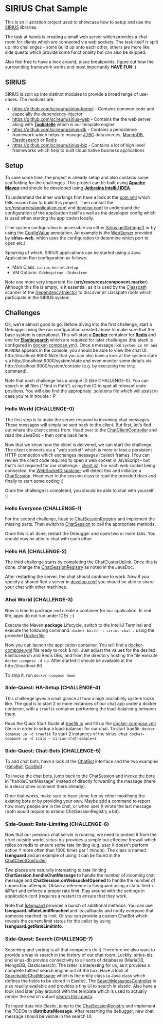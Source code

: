# SIRIUS Chat Sample

This is an illustration project used to showcase how to setup and use the
[SIRIUS](https://github.com/scireum/sirius-kernel) libraries.

The task at hands is creating a small web server which provides a chat room
for clients which are connected via web sockets. The task itself is split up
into challenges - some build up onto each other, others are more like side
quests which provide some functionality but can also be skipped.

Also feel free to have a look around, place breakpoints, figure out how
the surrounding framework works and most importantly **HAVE FUN** :)

## SIRIUS

SIRIUS is split up into distinct modules to provide a broad range of use-cases.
The modules are:
* https://github.com/scireum/sirius-kernel - Contains common code and especially the [dependency injector](https://github.com/scireum/sirius-kernel/tree/master/src/main/java/sirius/kernel/di)
* https://github.com/scireum/sirius-web - Contains the the web server along with [**Tagliatelle**](https://github.com/scireum/sirius-web/tree/master/src/main/java/sirius/tagliatelle) which is our template engine
* https://github.com/scireum/sirius-db - Contains a persistence framework which helps to manage [JDBC](https://docs.oracle.com/javase/8/docs/technotes/guides/jdbc/) datasources, [MongoDB](https://docs.mongodb.com/), [Elasticsearch](https://www.elastic.co/guide/index.html) or [Redis](https://redis.io/documentation)
* https://github.com/scireum/sirius-biz - Contains a lot of high level frameworks which help to built cloud native business applications

## Setup

To save some time, the project is already setup and also contains some scaffolding for the
challenges. This project can be built using [**Apache Maven**](https://maven.apache.org/) and should be developed using
[**Jetbrains IntelliJ IDEA**](https://www.jetbrains.com/idea/download/).

To understand the inner workings first have a look at the [pom.xml](pom.xml) which tells
maven how to build this project. Then consult the [src/resources/application.conf](src/resources/application.conf)
and [develop.conf](develop.conf) to understand the configuration of the application itself
as well as the developer config which is used when starting the application locally.

(The system configuration is accessible via either [Sirius.getSettings()](https://github.com/scireum/sirius-kernel/blob/master/src/main/java/sirius/kernel/Sirius.java#L607)
or by using the [ConfigValue](https://github.com/scireum/sirius-kernel/blob/master/src/main/java/sirius/kernel/di/std/ConfigValue.java) annotation.
An example is the [WebServer](https://github.com/scireum/sirius-web/blob/master/src/main/java/sirius/web/http/WebServer.java#L82)
provided by **sirius-web**, which uses the configuration to determine which port to 
open etc.)

Speaking of which, SIRIUS applications can be started using a Java Application Run configuration as follows:
- Main Class: `sirius.kernel.Setup`
- VM Options:`-Ddebug=true -Dide=true`

Note one more very important file (**src/resources/component.marker**). Although this file
is empty, is it essential, as it is used by the [Classpath](https://github.com/scireum/sirius-kernel/blob/master/src/main/java/sirius/kernel/Classpath.java)
scanner of the [Dependency Injector](https://github.com/scireum/sirius-kernel/blob/master/src/main/java/sirius/kernel/di/Injector.java)
to discover all classpath roots which participate in the SIRIUS system.

## Challenges

Ok, we're almost good to go. Before diving into the first challenge, start a Debugger using the run configuration created above to make sure that the base system is operational. This will start
a [**Docker**](https://docs.docker.com/) container for [**Redis**](https://redis.io/documentation) and one for [**Elasticsearch**](https://www.elastic.co/guide/index.html) which are required for later
challenges (the stack is configured in [docker-compose.yml](docker-compose.yml)). Once a message
like `System is UP and RUNNING` appears in the console, you should be able to view the chat UI: http://localhost:9000
Note that you can also have a look at the system state via http://localhost:9000/system/state and
even monitor some details via http://localhost:9000/system/console (e.g. by executing the `http` command). 

Note that each challenge has a unique ID (like CHALLENGE-0). You can search in all files ("Find in Path")
using this ID to spot all relevant code positions. You will also find the appropriate .solutions file
which will assist in case you're in trouble :-P

### Hello World (CHALLENGE-0)

The first step is to make the server respond to incoming chat messages. These messages will
simply be sent back to the client. But first, let's find out where the client comes from. Head
over to the [ChatClientController](src/main/java/client/ChatClientController.java) and read the
JavaDoc - then come back here. 

Now that we know how the client is delivered, we can start the challenge. The client connects via
a "web socket" which is more or less a persistent HTTP connection which exchanges messages (called)
frames. (You can review the client code required to open a web socket in JavaScript - but that's
not required for our challenge - [client.js](src/main/resources/assets/client/client.js)). For each
web socket being connected, the [WebSocketDispatcher](src/main/java/server/WebSocketDispatcher.java)
will detect this and initialize a [ChatSession](src/main/java/server/ChatSession.java). Head over
to the session class to read the provided docs and finally to start some coding :)

Once the challenge is completed, you should be able to chat with yourself. :)

### Hello Everyone (CHALLENGE-1)

For the second challenge, head to [ChatSessionRegistry](src/main/java/server/ChatSessionRegistry.java) and
implement the missing parts. Then switch to [ChatSession](src/main/java/server/ChatSession.java) to call
the appropriate methods.

Once this is all done, restart the Debugger and open two or more tabs. You should now be able to chat
with each other.

### Hello HA (CHALLENGE-2)

The third challenge starts by completing the [ChatClusterUplink](src/main/java/server/ChatClusterUplink.java).
Once this is done, change the [ChatSessionRegistry](src/main/java/server/ChatSessionRegistry.java) as noted
in the JavaDoc.

After restarting the server, the chat should continue to work. Now if you specify a shared Redis server in
[develop.conf](develop.conf) you should be able to share your chat with other machines.

### Ahoi World (CHALLENGE-3)

Now is time to package and create a container for our application.
In real life, apps do not run under IDEs ;-)

Execute the Maven **package** Lifecycle, switch to the IntelliJ Terminal and execute the following command:
 `docker build -t sirius-chat .` using the provided [Dockerfile](Dockerfile)

Now you can launch the application container. You will find a [docker-compose.yml](ha/app/docker-compose.yml) file ready to rock & roll.
Just adjust the values for the desired Elasticsearch and Redis DBs, and from the directory hosting the file 
execute `docker-compose -d up`. After started it should be available at the http://localhost:80.

To stop it, run `docker-compose down`

### Side-Quest: HA-Setup (CHALLENGE-4)

This challenge gives a small glance at how a high availability system looks like. The goal is to start 2 or more instances
of our chat app under a docker container, with a `traefik` container performing the load-balancing between them.

Read the Quick Start Guide at [traefik.io](https://docs.traefik.io/getting-started/quick-start/) and fill up the 
[docker-compose.yml](ha/traefik/docker-compose.yml) file in in order to setup a load-balancer for our chat.
To start traefik: `docker-compose up -d traefik`
To start 2 instances of the sirius-chat: `docker-compose up -d scale --sirius-chat-sample=2`

### Side-Quest: Chat-Bots (CHALLENGE-5)

To add chat bots, have a look at the [ChatBot](src/main/java/bots/ChatBot.java) interface and the two
examples ([HelpBot](src/main/java/bots/HelpBot.java), [CalcBot](src/main/java/bots/CalcBot.java)).

To invoke the chat bots, jump back to the [ChatSession](src/main/java/server/ChatSession.java) and
invoke the bots in "handleChatMessage" instead of directly forwarding the message (there is a descriptive comment
there already).

Once that works, make sure to have some fun by either modifying the existing bots or by providing your own.
Maybe add a command to report how many people are in the chat, or when user X wrote the last message 
(both would require to extend ChatSessionRegistry a bit).

### Side-Quest: Rate-Limiting (CHALLENGE-6)

Now that our precious chat server is running, we need to protect it from the cruel outside world.
sirius-biz provides a simple but effective firewall which relies on redis to ensure some rate limiting
(e.g. user X doesn't perform action Y more often than 1000 times per 1 minute). The class is named
**Isenguard** and an example of using it can be found in the [ChatClientController](src/main/java/client/ChatClientController.java).

Two places are naturally interesting to rate limiting **ChatSession.handleChatMessage** to handle
the number of incoming chat message and **ChatSession.onWebsocketOpened** to handle the number of
connection attempts. Obtain a reference to Isenguard using a static field + @Part and enforce
a proper rate limit. Play around with the settings in application.conf (requires a restart) to
ensure that they work.

Note that [Isenguard](https://github.com/scireum/sirius-biz/blob/master/src/main/java/sirius/biz/isenguard/Isenguard.java)
provides a bunch of additional methods. You can use **Isenguard.isRateLimitReached** and its callbacks and notify everyone
that someone reached its limit. Or you can provide a custom ChatBot which reveals the current limit status
for the caller by using **Isenguard.getRateLimitInfo**.

### Side-Quest: Search (CHALLENGE-7) 

Searching and sorting is all that computers do :) Therefore we also want to provide a way to search
in the history of our chat room. Luckily, sirius-biz and sirius-db provide connectivity to all sorts
of databases (MariaDB, MongoDB, Elasticsearch). The latter is interesting for us, as it provides a
complete fulltext search engine out of the box. Have a look at [SearchableChatMessage](src/main/java/search/SearchableChatMessage.java)
which is the entity class (a Java class which defines the fields to be stored in Elastic). The
[SearchMessagesController](src/main/java/search/SearchMessagesController.java) is also readily available
and provides a tiny UI to search in elastic. Also have a look (and later play around) with the template
which is used to actually render the search output [search.html.pasta](src/main/resources/templates/search.html.pasta).

To ingest data into Elastic, jump to the [ChatSessionRegistry](src/main/java/server/ChatSessionRegistry.java) and
implement the TODOs in **distributeMessage**. After restarting the debugger, new chat message should be
visible in the search UI. 
